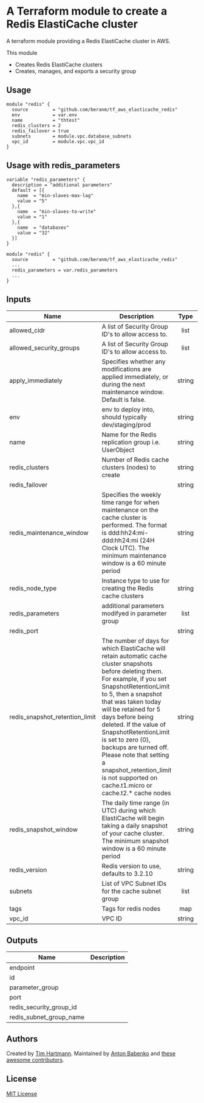 # A Terraform module to create a Redis ElastiCache cluster

A terraform module providing a Redis ElastiCache cluster in AWS.

This module

- Creates Redis ElastiCache clusters
- Creates, manages, and exports a security group

## Usage

```hcl
module "redis" {
  source         = "github.com/beranm/tf_aws_elasticache_redis"
  env            = var.env
  name           = "thtest"
  redis_clusters = 2
  redis_failover = true
  subnets        = module.vpc.database_subnets
  vpc_id         = module.vpc.vpc_id
}
```

## Usage with redis_parameters

```hcl
variable "redis_parameters" {
  description = "additional parameters"
  default = [{
    name  = "min-slaves-max-lag"
    value = "5"
  },{
    name  = "min-slaves-to-write"
    value = "1"
  },{
    name  = "databases"
    value = "32"
  }]
}

module "redis" {
  source         = "github.com/beranm/tf_aws_elasticache_redis"
  ...
  redis_parameters = var.redis_parameters
  ...
}
```

<!-- BEGINNING OF PRE-COMMIT-TERRAFORM DOCS HOOK -->
## Inputs

| Name | Description | Type | Default | Required |
|------|-------------|:----:|:-----:|:-----:|
| allowed\_cidr | A list of Security Group ID's to allow access to. | list | `[ "127.0.0.1/32" ]` | no |
| allowed\_security\_groups | A list of Security Group ID's to allow access to. | list | `[]` | no |
| apply\_immediately | Specifies whether any modifications are applied immediately, or during the next maintenance window. Default is false. | string | `"false"` | no |
| env | env to deploy into, should typically dev/staging/prod | string | n/a | yes |
| name | Name for the Redis replication group i.e. UserObject | string | n/a | yes |
| redis\_clusters | Number of Redis cache clusters (nodes) to create | string | n/a | yes |
| redis\_failover |  | string | `"false"` | no |
| redis\_maintenance\_window | Specifies the weekly time range for when maintenance on the cache cluster is performed. The format is ddd:hh24:mi-ddd:hh24:mi (24H Clock UTC). The minimum maintenance window is a 60 minute period | string | `"fri:08:00-fri:09:00"` | no |
| redis\_node\_type | Instance type to use for creating the Redis cache clusters | string | `"cache.m3.medium"` | no |
| redis\_parameters | additional parameters modifyed in parameter group | list | `[]` | no |
| redis\_port |  | string | `"6379"` | no |
| redis\_snapshot\_retention\_limit | The number of days for which ElastiCache will retain automatic cache cluster snapshots before deleting them. For example, if you set SnapshotRetentionLimit to 5, then a snapshot that was taken today will be retained for 5 days before being deleted. If the value of SnapshotRetentionLimit is set to zero (0), backups are turned off. Please note that setting a snapshot_retention_limit is not supported on cache.t1.micro or cache.t2.* cache nodes | string | `"0"` | no |
| redis\_snapshot\_window | The daily time range (in UTC) during which ElastiCache will begin taking a daily snapshot of your cache cluster. The minimum snapshot window is a 60 minute period | string | `"06:30-07:30"` | no |
| redis\_version | Redis version to use, defaults to 3.2.10 | string | `"3.2.10"` | no |
| subnets | List of VPC Subnet IDs for the cache subnet group | list | n/a | yes |
| tags | Tags for redis nodes | map | `{}` | no |
| vpc\_id | VPC ID | string | n/a | yes |

## Outputs

| Name | Description |
|------|-------------|
| endpoint |  |
| id |  |
| parameter\_group |  |
| port |  |
| redis\_security\_group\_id |  |
| redis\_subnet\_group\_name |  |

<!-- END OF PRE-COMMIT-TERRAFORM DOCS HOOK -->

## Authors

Created by [Tim Hartmann](https://github.com/tfhartmann). Maintained by [Anton Babenko](https://github.com/antonbabenko) and [these awesome contributors](https://github.com/terraform-community-modules/tf_aws_elasticache_redis/graphs/contributors).

## License

[MIT License](LICENSE)
